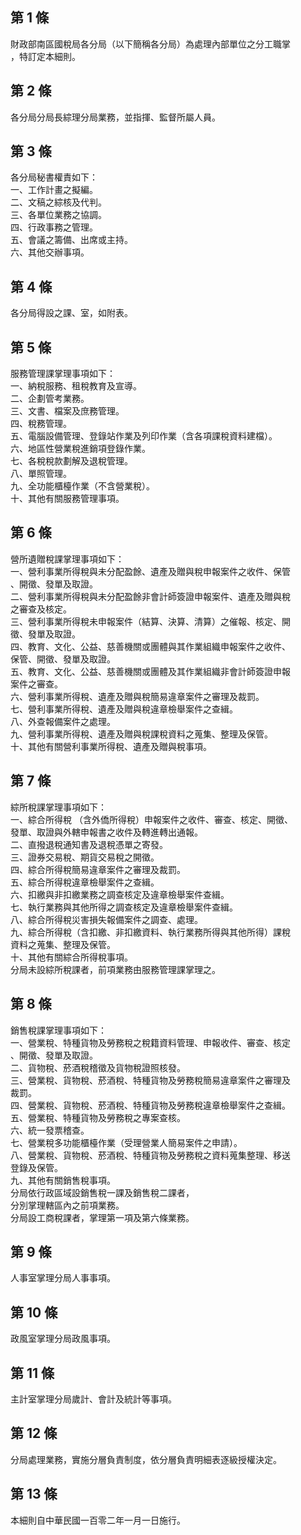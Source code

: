 第 1 條
-------
財政部南區國稅局各分局（以下簡稱各分局）為處理內部單位之分工職掌  
，特訂定本細則。

第 2 條
-------
各分局分局長綜理分局業務，並指揮、監督所屬人員。

第 3 條
-------
各分局秘書權責如下：  
一、工作計畫之擬編。  
二、文稿之綜核及代判。  
三、各單位業務之協調。  
四、行政事務之管理。  
五、會議之籌備、出席或主持。  
六、其他交辦事項。

第 4 條
-------
各分局得設之課、室，如附表。

第 5 條
-------
服務管理課掌理事項如下：  
一、納稅服務、租稅教育及宣導。  
二、企劃管考業務。  
三、文書、檔案及庶務管理。  
四、稅務管理。  
五、電腦設備管理、登錄站作業及列印作業（含各項課稅資料建檔）。  
六、地區性營業稅進銷項登錄作業。  
七、各稅稅款劃解及退稅管理。  
八、單照管理。  
九、全功能櫃檯作業（不含營業稅）。  
十、其他有關服務管理事項。

第 6 條
-------
營所遺贈稅課掌理事項如下：  
一、營利事業所得稅與未分配盈餘、遺產及贈與稅申報案件之收件、保管  
    、開徵、發單及取證。  
二、營利事業所得稅與未分配盈餘非會計師簽證申報案件、遺產及贈與稅  
    之審查及核定。  
三、營利事業所得稅未申報案件（結算、決算、清算）之催報、核定、開  
    徵、發單及取證。  
四、教育、文化、公益、慈善機關或團體與其作業組織申報案件之收件、  
    保管、開徵、發單及取證。  
五、教育、文化、公益、慈善機關或團體及其作業組織非會計師簽證申報  
    案件之審查。  
六、營利事業所得稅、遺產及贈與稅簡易違章案件之審理及裁罰。  
七、營利事業所得稅、遺產及贈與稅違章檢舉案件之查緝。  
八、外查報備案件之處理。  
九、營利事業所得稅、遺產及贈與稅課稅資料之蒐集、整理及保管。  
十、其他有關營利事業所得稅、遺產及贈與稅事項。

第 7 條
-------
綜所稅課掌理事項如下：  
一、綜合所得稅 （含外僑所得稅）申報案件之收件、審查、核定、開徵、  
    發單、取證與外轄申報書之收件及轉進轉出通報。  
二、直撥退稅通知書及退稅憑單之寄發。  
三、證券交易稅、期貨交易稅之開徵。  
四、綜合所得稅簡易違章案件之審理及裁罰。  
五、綜合所得稅違章檢舉案件之查緝。  
六、扣繳與非扣繳業務之調查核定及違章檢舉案件查緝。  
七、執行業務與其他所得之調查核定及違章檢舉案件查緝。  
八、綜合所得稅災害損失報備案件之調查、處理。  
九、綜合所得稅（含扣繳、非扣繳資料、執行業務所得與其他所得）課稅  
    資料之蒐集、整理及保管。  
十、其他有關綜合所得稅事項。  
分局未設綜所稅課者，前項業務由服務管理課掌理之。

第 8 條
-------
銷售稅課掌理事項如下：  
一、營業稅、特種貨物及勞務稅之稅籍資料管理、申報收件、審查、核定  
    、開徵、發單及取證。  
二、貨物稅、菸酒稅稽徵及貨物稅證照核發。  
三、營業稅、貨物稅、菸酒稅、特種貨物及勞務稅簡易違章案件之審理及  
    裁罰。  
四、營業稅、貨物稅、菸酒稅、特種貨物及勞務稅違章檢舉案件之查緝。  
五、營業稅、特種貨物及勞務稅之專案查核。  
六、統一發票稽查。  
七、營業稅多功能櫃檯作業（受理營業人簡易案件之申請）。  
八、營業稅、貨物稅、菸酒稅、特種貨物及勞務稅之資料蒐集整理、移送  
    登錄及保管。  
九、其他有關銷售稅事項。  
分局依行政區域設銷售稅一課及銷售稅二課者，  
分別掌理轄區內之前項業務。  
分局設工商稅課者，掌理第一項及第六條業務。

第 9 條
-------
人事室掌理分局人事事項。

第 10 條
--------
政風室掌理分局政風事項。

第 11 條
--------
主計室掌理分局歲計、會計及統計等事項。

第 12 條
--------
分局處理業務，實施分層負責制度，依分層負責明細表逐級授權決定。

第 13 條
--------
本細則自中華民國一百零二年一月一日施行。

